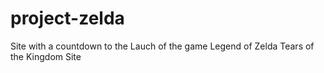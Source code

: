 # project-zelda
Site with a countdown to the Lauch of the game Legend of Zelda Tears of the Kingdom
<a hrf="https://aieriez.github.io/project-zelda/">Site</a>
